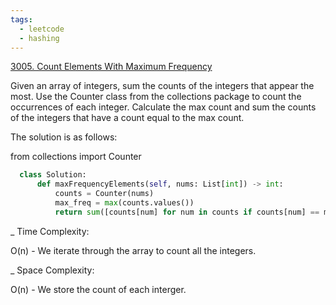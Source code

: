 ```yaml
---
tags:
  - leetcode
  - hashing
---
```


<a href="https://leetcode.com/problems/count-elements-with-maximum-frequency/">
3005. Count Elements With Maximum Frequency</a>

Given an array of integers, sum the counts of the integers that appear the most.
Use the Counter class from the collections package to count the occurrences of
each integer. Calculate the max count and sum the counts of the integers that
have a count equal to the max count.

The solution is as follows:

from collections import Counter

```python
  class Solution:
      def maxFrequencyElements(self, nums: List[int]) -> int:
          counts = Counter(nums)
          max_freq = max(counts.values())
          return sum([counts[num] for num in counts if counts[num] == max_freq])
```

\_ Time Complexity:

O(n) - We iterate through the array to count all the integers.

\_ Space Complexity:

O(n) - We store the count of each interger.
